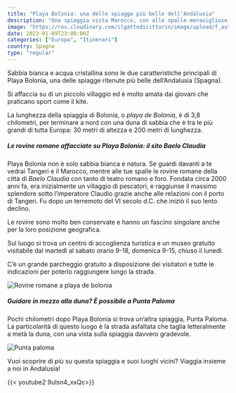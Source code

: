 ```yaml
---
title: "Playa Bolonia: una delle spiagge più belle dell’Andalusia"
description: "Una spiaggia vista Marocco, con alle spalle meravigliose rovine romane"
image: "https://res.cloudinary.com/ilgattodicitturin/image/upload/f_auto,q_auto,w_600,dpr_auto/v1673425578/Articoli/bologna_1_odyxzg.jpg"
date: 2023-01-09T23:00:00Z
categories: ["Europa", "Itinerari"]
country: Spagna
type: "regular"
---
```


Sabbia bianca e acqua cristallina sono le due caratteristiche principali di Playa Bolonia, una delle spiagge ritenute più belle dell’Andalusia (Spagna).

Si affaccia su di un piccolo villaggio ed è molto amata dai giovani che praticano sport come il kite.

La lunghezza della spiaggia di Bolonia, o _playa de Bolonia_, è di 3,8 chilometri, per terminare a nord con una duna di sabbia che è tra le più grandi di tutta Europa: 30 metri di altezza e 200 metri di lunghezza.

##### Le rovine romane affacciate su Playa Bolonia: il sito Baelo Claudia
Playa Bolonia non è solo sabbia bianca e natura. Se guardi davanti a te vedrai Tangeri e il Marocco, mentre alle tue spalle le rovine romane della città di _Baelo Claudia_ con tanto di teatro romano e foro. Fondata circa 2000 anni fa, era inizialmente un villaggio di pescatori, e raggiunse il massimo splendore sotto l’imperatore Claudio grazie anche alle relazioni con il porto di Tangeri. Fu dopo un terremoto del VI secolo d.C. che iniziò il suo lento declino.

Le rovine sono molto ben conservate e hanno un fascino singolare anche per la loro posizione geografica.

Sul luogo si trova un centro di accoglienza turistica e un museo gratuito visitabile dal martedì al sabato orario 9-18, domenica 9-15, chiuso il lunedì.

C’è un grande parcheggio gratuito a disposizione dei visitatori e tutte le indicazioni per poterlo raggiungere lungo la strada.

![Rovine romane a playa de bolonia](https://res.cloudinary.com/ilgattodicitturin/image/upload/f_auto,q_auto,w_600,dpr_auto/v1673425527/Articoli/bologna_6_ogu2su.jpg)

##### Guidare in mezzo alla duna? È possibile a Punta Paloma
Pochi chilometri dopo Playa Bolonia si trova un’altra spiaggia, Punta Paloma. La particolarità di questo luogo è la strada asfaltata che taglia letteralmente a metà la duna, con una vista sulla spiaggia davvero gradevole.

![Punta paloma](https://res.cloudinary.com/ilgattodicitturin/image/upload/f_auto,q_auto,w_600,dpr_auto/v1673425528/Articoli/bologna_4_tx84js.jpg)

Vuoi scoprire di più su questa spiaggia e suoi luoghi vicini? Viaggia insieme a noi in Andalusia!

{{< youtube2 9ulsn4_xxQc>}}